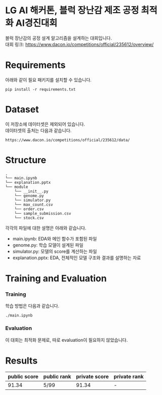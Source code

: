 LG AI 해커톤, 블럭 장난감 제조 공정 최적화 AI경진대회
=======================================

블럭 장난감의 공정 설계 알고리즘을 설계하는 대회입니다.   
대회 링크:
https://www.dacon.io/competitions/official/235612/overview/  

Requirements
=======================================
아래와 같이 필요 패키지를 설치할 수 있습니다.
```setup
pip install -r requirements.txt
```

Dataset
==================
이 저장소에 데이터셋은 제외되어 있습니다.  
데이터셋의 출처는 다음과 같습니다.  
```setup
https://www.dacon.io/competitions/official/235612/data/
```
Structure
==================
```setup
.
└── main.ipynb
└── explanation.pptx
└── module
    └── __init__.py
    └── genome.py
    └── simulator.py
    └── max_count.csv 
    └── order.csv
    └── sample_submission.csv 
    └── stock.csv
```
각각의 파일에 대한 설명은 아래와 같습니다.
* main.ipynb: EDA와 메인 함수가 포함된 파일
* genome.py: 학습 모델이 설계된 파일
* simulator.py: 모델의 score를 계산하는 파일
* explanation.pptx: EDA, 전체적인 모델 구조와 결과를 설명하는 자료


Training and Evaluation
==================
### Training
학습 방법은 다음과 같습니다.
```setup
./main.ipynb
```

### Evaluation
이 대회는 최적화 문제로, 따로 evaluation이 필요하지 않았습니다.  

Results
==================

|public score|public rank|private score|private rank|  
|:------------|:------------|:------------|:------------|
|91.34|5/99|91.34|-|

<!--- 
Others
==================  
개인적으로 많이 아쉬운 대회이다.  
꽤 공을 들였는데 결과 재현이 되지 않아 최종 제출을 포기했다.  
매 실험 과정에서 commit과 기록을 하는 것이 얼마나 중요한지 알게된 대회였다.  
--->
